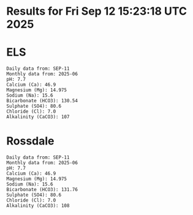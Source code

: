 # Results for Fri Sep 12 15:23:18 UTC 2025
# ELS
```
Daily data from: SEP-11
Monthly data from: 2025-06
pH: 7.7
Calcium (Ca): 46.9
Magnesium (Mg): 14.975
Sodium (Na): 15.6
Bicarbonate (HCO3): 130.54
Sulphate (SO4): 80.6
Chloride (Cl): 7.0
Alkalinity (CaCO3): 107
```
# Rossdale
```
Daily data from: SEP-11
Monthly data from: 2025-06
pH: 7.7
Calcium (Ca): 46.9
Magnesium (Mg): 14.975
Sodium (Na): 15.6
Bicarbonate (HCO3): 131.76
Sulphate (SO4): 80.6
Chloride (Cl): 7.0
Alkalinity (CaCO3): 108
```
